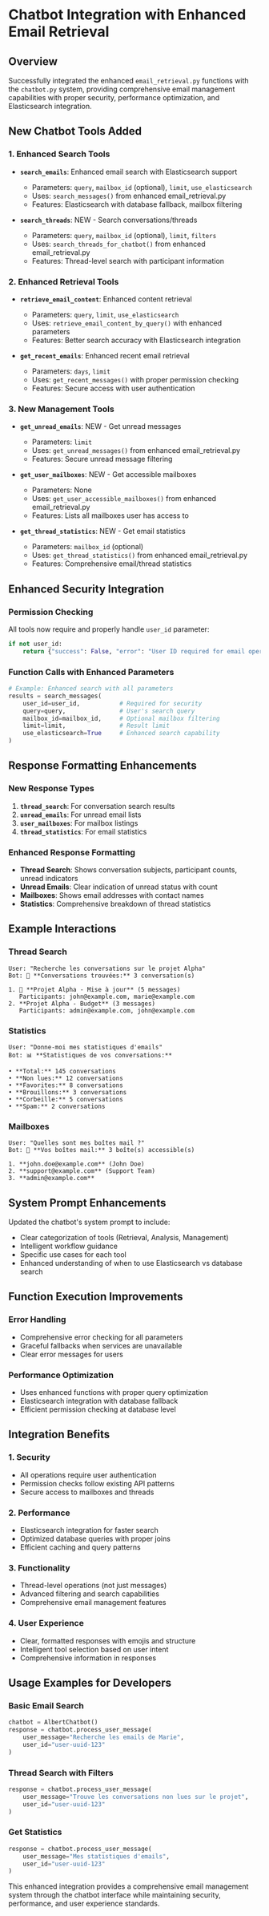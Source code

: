 # Chatbot Integration with Enhanced Email Retrieval

## Overview
Successfully integrated the enhanced `email_retrieval.py` functions with the `chatbot.py` system, providing comprehensive email management capabilities with proper security, performance optimization, and Elasticsearch integration.

## New Chatbot Tools Added

### 1. **Enhanced Search Tools**
- **`search_emails`**: Enhanced email search with Elasticsearch support
  - Parameters: `query`, `mailbox_id` (optional), `limit`, `use_elasticsearch`
  - Uses: `search_messages()` from enhanced email_retrieval.py
  - Features: Elasticsearch with database fallback, mailbox filtering

- **`search_threads`**: NEW - Search conversations/threads
  - Parameters: `query`, `mailbox_id` (optional), `limit`, `filters`
  - Uses: `search_threads_for_chatbot()` from enhanced email_retrieval.py
  - Features: Thread-level search with participant information

### 2. **Enhanced Retrieval Tools**
- **`retrieve_email_content`**: Enhanced content retrieval
  - Parameters: `query`, `limit`, `use_elasticsearch`
  - Uses: `retrieve_email_content_by_query()` with enhanced parameters
  - Features: Better search accuracy with Elasticsearch integration

- **`get_recent_emails`**: Enhanced recent email retrieval
  - Parameters: `days`, `limit`
  - Uses: `get_recent_messages()` with proper permission checking
  - Features: Secure access with user authentication

### 3. **New Management Tools**
- **`get_unread_emails`**: NEW - Get unread messages
  - Parameters: `limit`
  - Uses: `get_unread_messages()` from enhanced email_retrieval.py
  - Features: Secure unread message filtering

- **`get_user_mailboxes`**: NEW - Get accessible mailboxes
  - Parameters: None
  - Uses: `get_user_accessible_mailboxes()` from enhanced email_retrieval.py
  - Features: Lists all mailboxes user has access to

- **`get_thread_statistics`**: NEW - Get email statistics
  - Parameters: `mailbox_id` (optional)
  - Uses: `get_thread_statistics()` from enhanced email_retrieval.py
  - Features: Comprehensive email/thread statistics

## Enhanced Security Integration

### Permission Checking
All tools now require and properly handle `user_id` parameter:
```python
if not user_id:
    return {"success": False, "error": "User ID required for email operations"}
```

### Function Calls with Enhanced Parameters
```python
# Example: Enhanced search with all parameters
results = search_messages(
    user_id=user_id,           # Required for security
    query=query,               # User's search query
    mailbox_id=mailbox_id,     # Optional mailbox filtering
    limit=limit,               # Result limit
    use_elasticsearch=True     # Enhanced search capability
)
```

## Response Formatting Enhancements

### New Response Types
1. **`thread_search`**: For conversation search results
2. **`unread_emails`**: For unread email lists
3. **`user_mailboxes`**: For mailbox listings
4. **`thread_statistics`**: For email statistics

### Enhanced Response Formatting
- **Thread Search**: Shows conversation subjects, participant counts, unread indicators
- **Unread Emails**: Clear indication of unread status with count
- **Mailboxes**: Shows email addresses with contact names
- **Statistics**: Comprehensive breakdown of thread statistics

## Example Interactions

### Thread Search
```
User: "Recherche les conversations sur le projet Alpha"
Bot: 🧵 **Conversations trouvées:** 3 conversation(s)

1. 🔴 **Projet Alpha - Mise à jour** (5 messages)
   Participants: john@example.com, marie@example.com
2. **Projet Alpha - Budget** (3 messages)
   Participants: admin@example.com, john@example.com
```

### Statistics
```
User: "Donne-moi mes statistiques d'emails"
Bot: 📊 **Statistiques de vos conversations:**

• **Total:** 145 conversations
• **Non lues:** 12 conversations
• **Favorites:** 8 conversations
• **Brouillons:** 3 conversations
• **Corbeille:** 5 conversations
• **Spam:** 2 conversations
```

### Mailboxes
```
User: "Quelles sont mes boîtes mail ?"
Bot: 📮 **Vos boîtes mail:** 3 boîte(s) accessible(s)

1. **john.doe@example.com** (John Doe)
2. **support@example.com** (Support Team)
3. **admin@example.com**
```

## System Prompt Enhancements

Updated the chatbot's system prompt to include:
- Clear categorization of tools (Retrieval, Analysis, Management)
- Intelligent workflow guidance
- Specific use cases for each tool
- Enhanced understanding of when to use Elasticsearch vs database search

## Function Execution Improvements

### Error Handling
- Comprehensive error checking for all parameters
- Graceful fallbacks when services are unavailable
- Clear error messages for users

### Performance Optimization
- Uses enhanced functions with proper query optimization
- Elasticsearch integration with database fallback
- Efficient permission checking at database level

## Integration Benefits

### 1. **Security**
- All operations require user authentication
- Permission checks follow existing API patterns
- Secure access to mailboxes and threads

### 2. **Performance**
- Elasticsearch integration for faster search
- Optimized database queries with proper joins
- Efficient caching and query patterns

### 3. **Functionality**
- Thread-level operations (not just messages)
- Advanced filtering and search capabilities
- Comprehensive email management features

### 4. **User Experience**
- Clear, formatted responses with emojis and structure
- Intelligent tool selection based on user intent
- Comprehensive information in responses

## Usage Examples for Developers

### Basic Email Search
```python
chatbot = AlbertChatbot()
response = chatbot.process_user_message(
    user_message="Recherche les emails de Marie",
    user_id="user-uuid-123"
)
```

### Thread Search with Filters
```python
response = chatbot.process_user_message(
    user_message="Trouve les conversations non lues sur le projet",
    user_id="user-uuid-123"
)
```

### Get Statistics
```python
response = chatbot.process_user_message(
    user_message="Mes statistiques d'emails",
    user_id="user-uuid-123"
)
```

This enhanced integration provides a comprehensive email management system through the chatbot interface while maintaining security, performance, and user experience standards.
